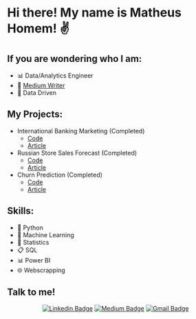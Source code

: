 # Hi there! My name is Matheus Homem! ✌

## If you are wondering who I am:
 - 📊 Data/Analytics Engineer
 - 📝 [Medium Writer](https://medium.com/dos-dados-%C3%A0-ci%C3%AAncia)
 - 🚀 Data Driven

## My Projects:

- International Banking Marketing (Completed)
  - [Code](https://github.com/Matheus-Homem/international_bank_marketing)
  - [Article](https://medium.com/dos-dados-%C3%A0-ci%C3%AAncia/projeto-de-clusteriza%C3%A7%C3%A3o-segmenta%C3%A7%C3%A3o-dos-clientes-de-um-banco-49604209eb25?source=collection_home---4------0-----------------------)
- Russian Store Sales Forecast (Completed)
  - [Code](https://github.com/Matheus-Homem/russian_store_forecast)
  - [Article](https://medium.com/dos-dados-%C3%A0-ci%C3%AAncia/projeto-de-regress%C3%A3o-previs%C3%A3o-de-vendas-96542812710)
- Churn Prediction (Completed)
  - [Code](https://github.com/Matheus-Homem/churn-project)
  - [Article](https://medium.com/dos-dados-%C3%A0-ci%C3%AAncia/projeto-de-classifica%C3%A7%C3%A3o-previs%C3%A3o-de-churn-957988791e4f)
  
## Skills:
 - 🐍 Python
 - 🦾 Machine Learning
 - 🔢 Statistics
 - 📋 SQL
 - 📊 Power BI
 - 🌐 Webscrapping

## Talk to me!

<div align="center">

  <span>

[![Linkedin Badge](https://img.shields.io/badge/linkedin%20-%230077B5.svg?&style=for-the-badge&logo=linkedin&logoColor=white&link=https://www.linkedin.com/in/matheus-homem)](https://www.linkedin.com/in/matheus-homem)  [![Medium Badge](https://img.shields.io/badge/Medium-12100E?style=for-the-badge&logo=medium&logoColor=white&link=https://medium.com/dos-dados-à-ciência)](https://medium.com/dos-dados-à-ciência)  [![Gmail Badge](https://img.shields.io/badge/Gmail-D14836?style=for-the-badge&logo=gmail&logoColor=white&linkmailto:matheuschomem@hotmail.com)](mailto:matheuschomem@hotmail.com)
 </span>

 </div>

</br>
